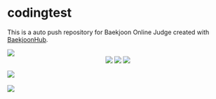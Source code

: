 # codingtest
This is a auto push repository for Baekjoon Online Judge created with [BaekjoonHub](https://github.com/BaekjoonHub/BaekjoonHub).
<div>
	<img src="https://capsule-render.vercel.app/api?type=waving&color=auto&height=200&section=header&text=codingTest&fontSize=90" />
</div>

<div align="center">
	<img src="https://img.shields.io/badge/Java-007396?style=flat&logo=Java&logoColor=white" />
	<img src="https://img.shields.io/badge/HTML5-E34F26?style=flat&logo=HTML5&logoColor=white" />
	<img src="https://img.shields.io/badge/CSS3-1572B6?style=flat&logo=CSS3&logoColor=white" />
</div>

<img src="https://github-readme-stats.vercel.app/api/top-langs/?username=f1212park20&layout=compact"><br><br>
<img src="https://github-readme-stats.vercel.app/api?username=f1212park20&show_icons=true">
